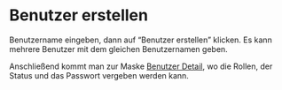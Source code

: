 # Benutzer erstellen

<ImageCaption
    src="/benutzer-erstellen/grafik.png"
    alt="Statistik-Filter"
    caption="Statistik-Filter"
/>

Benutzername eingeben, dann auf “Benutzer erstellen” klicken. Es kann mehrere Benutzer mit dem gleichen Benutzernamen geben.

Anschließend kommt man zur Maske [Benutzer Detail](benutzer%20detail.md), wo die Rollen, der Status und das Passwort vergeben werden kann.